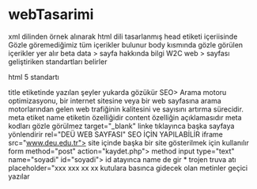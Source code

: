 # webTasarimi
xml dilinden örnek alınarak html dili tasarlanmış
head etiketi içeriisinde Gözle göremediğimiz tüm içerikler bulunur
body kısmında gözle görülen içerikler yer alır 
beta data > sayfa hakkında bilgi
W2C web > sayfası geliştiriken standartları belirler 
<!DOCTYPE HTML> html 5 standartı
title etiketinde yazılan şeyler yukarda gözükür
SEO> Arama motoru optimizasyonu, bir internet sitesine veya bir web sayfasına arama motorlarından gelen web trafiğinin kalitesini ve sayısını artırma sürecidir.
<meta name content> meta etiket name etiketin özelliğidir content özelliğin açıklamasıdır meta kodları gözle görülmez 
target="_blank" linke tıklayınca başka sayfaya yönlendirir
rel="DEÜ WEB SAYFASI" SEO İÇİN YAPILABİLİR
  iframe src="www.deu.edu.tr"></iframesi> site içinde başka bir site gösterilmek için kullanılır
   form method="post" action="kaydet.php">  method 
   input type="text" name="soyadi" id="soyadi"> id atayınca name de gir *
   trojen truva atı 
   placeholder="xxx xxx xx xx kutulara basınca gidecek olan metinler geçici yazılar 

